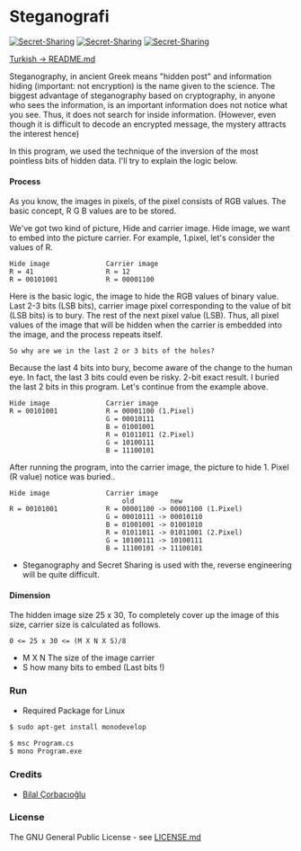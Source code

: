 # Steganografi

[![Secret-Sharing](https://img.shields.io/badge/consistent-%25100-brightgreen.svg)](https://github.com/bilalcorbacioglu/Steganography)
[![Secret-Sharing](https://img.shields.io/badge/codequality-B-blue.svg?style=flat-square)](https://github.com/bilalcorbacioglu/Steganography)
[![Secret-Sharing](https://img.shields.io/badge/license-GPL-yellowgreen.svg)](https://github.com/bilalcorbacioglu/Steganography/blob/master/LICENSE)

[Turkish -> README.md](https://github.com/bilalcorbacioglu/Steganography/blob/master/READMETR.md)

Steganography, in ancient Greek means "hidden post" and information hiding (important: not encryption) is the name given to the science. The biggest advantage of steganography based on cryptography, in anyone who sees the information, is an important information does not notice what you see. Thus, it does not search for inside information. (However, even though it is difficult to decode an encrypted message, the mystery attracts the interest hence)

In this program, we used the technique of the inversion of the most pointless bits of hidden data. I'll try to explain the logic below.

#### Process
As you know, the images in pixels, of the pixel consists of RGB values. The basic concept, R G B values are to be stored.

We've got two kind of picture, Hide and carrier image. Hide image, we want to embed into the picture carrier. For example, 1.pixel, let's consider the values of R.
    
    Hide image              Carrier image
    R = 41                  R = 12
    R = 00101001            R = 00001100

Here is the basic logic, the image to hide the RGB values of binary value. Last 2-3 bits (LSB bits), carrier image pixel corresponding to the value of bit (LSB bits) is to bury. The rest of the next pixel value (LSB). Thus, all pixel values of the image that will be hidden when the carrier is embedded into the image, and the process repeats itself. 

    So why are we in the last 2 or 3 bits of the holes?

Because the last 4 bits into bury, become aware of the change to the human eye. In fact, the last 3 bits could even be risky. 2-bit exact result. I buried the last 2 bits in this program. Let's continue from the example above.
    
    Hide image              Carrier image
    R = 00101001            R = 00001100 (1.Pixel)
                            G = 00010111
                            B = 01001001
                            R = 01011011 (2.Pixel)
                            G = 10100111
                            B = 11100101

After running the program, into the carrier image, the picture to hide 1. Pixel (R value) notice was buried..

    Hide image              Carrier image
                                old         new
    R = 00101001            R = 00001100 -> 00001100 (1.Pixel)
                            G = 00010111 -> 00010110
                            B = 01001001 -> 01001010
                            R = 01011011 -> 01011001 (2.Pixel)
                            G = 10100111 -> 10100111
                            B = 11100101 -> 11100101

* Steganography and Secret Sharing is used with the, reverse engineering will be quite difficult.

#### Dimension

The hidden image size 25 x 30, To completely cover up the image of this size, carrier size is calculated as follows.

    0 <= 25 x 30 <= (M X N X S)/8   

* M X N   The size of the image carrier
* S       how many bits to embed (Last bits !)

### Run

* Required Package for Linux
```bash
$ sudo apt-get install monodevelop
```
```bash
$ msc Program.cs
$ mono Program.exe
```
 

### Credits

 * [Bilal Çorbacıoğlu](https://github.com/bilalcorbacioglu)

### License

The GNU General Public License - see [LICENSE.md](https://github.com/bilalcorbacioglu/Steganography/blob/master/LICENSE)
